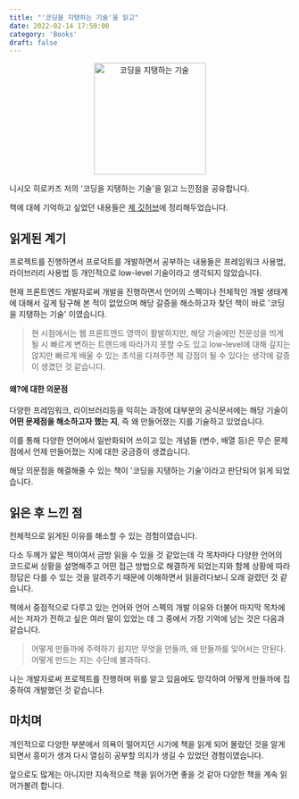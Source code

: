 ```yaml
---
title: "'코딩을 지탱하는 기술'을 읽고"
date: 2022-02-14 17:50:00
category: 'Books'
draft: false
---
```


<div align=center>

<img alt="코딩을 지탱하는 기술" src="https://user-images.githubusercontent.com/26461307/153852426-6b01d476-633e-4c45-bdf8-379e3a225473.jpg" width=200>

</div>

니시오 히로카즈 저의 '코딩을 지탱하는 기술'을 읽고 느낀점을 공유합니다.

책에 대헤 기억하고 싶었던 내용들은 [제 깃허브](https://github.com/hyesungoh/learningWhatIWant/tree/master/Books/%EC%BD%94%EB%94%A9%EC%9D%84%EC%A7%80%ED%83%B1%ED%95%98%EB%8A%94%EA%B8%B0%EC%88%A0)에 정리해두었습니다.

## 읽게된 계기

프로젝트를 진행하면서 프로덕트를 개발하면서 공부하는 내용들은 프레임워크 사용법, 라이브러리 사용법 등 개인적으로 low-level 기술이라고 생각되지 않았습니다.

현재 프론트엔드 개발자로써 개발을 진행하면서 언어의 스펙이나 전체적인 개발 생태계에 대해서 깊게 탐구해 본 적이 없었으며 해당 갈증을 해소하고자 찾던 책이 바로 '코딩을 지탱하는 기술' 이였습니다.

> 현 시점에서는 웹 프론트엔드 영역이 활발하지만, 해당 기술에만 전문성을 띄게 될 시 빠르게 변하는 트렌드에 따라가지 못할 수도 있고 low-level에 대해 깊지는 않지만 빠르게 배울 수 있는 초석을 다져주면 제 강점이 될 수 있다는 생각에 갈증이 생겼던 것 같습니다.

#### 왜?에 대한 의문점

다양한 프레임워크, 라이브러리등을 익히는 과정에 대부분의 공식문서에는 해당 기술이 **어떤 문제점을 해소하고자 했는 지**, 즉 왜 만들어졌는 지를 기술하고 있었습니다.

이를 통해 다양한 언어에서 일반화되어 쓰이고 있는 개념들 (변수, 배열 등)은 무슨 문제점에서 언제 만들어졌는 지에 대한 궁금증이 생겼습니다.

해당 의문점을 해결해줄 수 있는 책이 '코딩을 지탱하는 기술'이라고 판단되어 읽게 되었습니다.

## 읽은 후 느낀 점

전체적으로 읽게된 이유를 해소할 수 있는 경험이였습니다.

다소 두께가 얇은 책이여서 금방 읽을 수 있을 것 같았는데 각 목차마다 다양한 언어의 코드로써 상황을 설명해주고 어떤 접근 방법으로 해결하게 되었는지와 함께 상황에 따라 정답은 다를 수 있는 것을 알려주기 때문에 이해하면서 읽을려다보니 오래 걸렸던 것 같습니다.

책에서 중점적으로 다루고 있는 언어와 언어 스펙의 개발 이유와 더불어 마지막 목차에서는 저자가 전하고 싶은 여러 말이 있었는 데 그 중에서 가장 기억에 남는 것은 다음과 같습니다.

> 어떻게 만들까에 주력하기 쉽지만 무엇을 만들까, 왜 만들까를 잊어서는 안된다. 어떻게 만드는 지는 수단에 불과하다.

나는 개발자로써 프로젝트를 진행하며 위를 알고 있음에도 망각하여 어떻게 만들까에 집중하여 개발했던 것 같습니다.

## 마치며

개인적으로 다양한 부분에서 의욕이 떨어지던 시기에 책을 읽게 되어 몰랐던 것을 알게되면서 흥미가 생겨 다시 열심히 공부할 의지가 생길 수 있었던 경험이였습니다.

앞으로도 많게는 아니지만 지속적으로 책을 읽어가면 좋을 것 같아 다양한 책을 계속 읽어가볼려 합니다.
